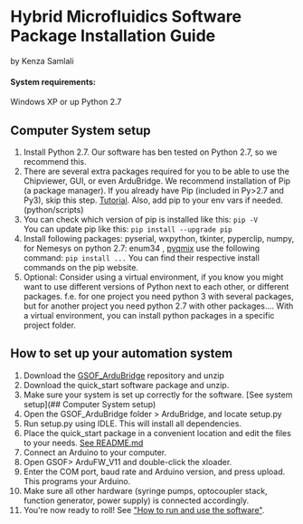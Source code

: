 # Hybrid Microfluidics Software Package Installation Guide
by Kenza Samlali

#### System requirements:
Windows XP or up
Python 2.7

## Computer System setup
1. Install Python 2.7. Our software has ben tested on Python 2.7, so we recommend this.
2. There are several extra packages required for you to be able to use the Chipviewer, GUI, or even ArduBridge.
We recommend installation of Pip (a package manager). If you already have Pip (included in Py>2.7 and Py3), skip this step.
[Tutorial](https://pip.pypa.io/en/stable/installing/). Also, add pip to your env vars if needed. (python/scripts)
3. You can check which version of pip is installed like this: `pip -V` <br>
You can update pip like this: `pip install --upgrade pip`
4. Install following packages:
pyserial, wxpython, tkinter, pyperclip, numpy,
for Nemesys on python 2.7: enum34 , [pyqmix](https://github.com/psyfood/pyqmix)
use the following command: `pip install ...`
You can find their respective install commands on the pip website.
5. Optional: Consider using a virtual environment, if you know you might want to use different versions of Python next to each other, or different packages. f.e. for one project you need python 3 with several packages, but for another project you need python 2.7 with other packages.... With a virtual environment, you can install python packages in a specific project folder.

## How to set up your automation system
1. Download the [GSOF_ArduBridge](https://bitbucket.org/gsoffer/gsof_ardubridge/) repository and unzip
2. Download the quick_start software package and unzip.
3. Make sure your system is set up correctly for the software. [See system setup](## Computer System setup)
4. Open the GSOF_ArduBridge folder > ArduBridge, and locate setup.py
5. Run setup.py using IDLE. This will install all dependencies.
6. Place the quick_start package in a convenient location and edit the files to your needs. [See README.md](../quick_start_package/README.md)
7. Connect an Arduino to your computer.
8. Open GSOF> ArduFW_V11 and double-click the xloader.
9. Enter the COM port, baud rate and Arduino version, and press upload. This programs your Arduino.
10. Make sure all other hardware (syringe pumps, optocoupler stack, function generator, power supply) is connected accordingly.
11. You're now ready to roll! See ["How to run and use the software"](../quick_start_package/README.md).
